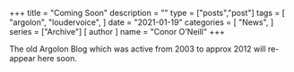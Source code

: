 +++
title = "Coming Soon"
description = ""
type = ["posts","post"]
tags = [
    "argolon",
    "loudervoice",
]
date = "2021-01-19"
categories = [
    "News",
]
series = ["Archive"]
[ author ]
  name = "Conor O'Neill"
+++

The old Argolon Blog which was active from 2003 to approx 2012 will re-appear here soon.
